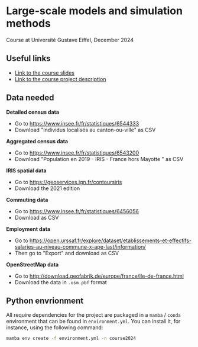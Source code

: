 # Large-scale models and simulation methods

Course at Université Gustave Eiffel, December 2024

## Useful links

- [Link to the course slides](https://slides.com/sebastianhorl/large-scale-models-and-simulation-methods-2025)
- [Link to the course project description](https://docs.google.com/document/d/13DhsXpPvwkl3DJ44_27ggcfgUR4btXn6wOUFkeoF6N4/edit?usp=sharing)

## Data needed

**Detailed census data**

- Go to https://www.insee.fr/fr/statistiques/6544333
- Download "Individus localisés au canton-ou-ville" as CSV

**Aggregated census data**

- Go to https://www.insee.fr/fr/statistiques/6543200
- Download "Population en 2019 - IRIS - France hors Mayotte " as CSV

**IRIS spatial data**

- Go to https://geoservices.ign.fr/contoursiris
- Download the 2021 edition

**Commuting data**

- Go to https://www.insee.fr/fr/statistiques/6456056
- Download as CSV

**Employment data**

- Go to https://open.urssaf.fr/explore/dataset/etablissements-et-effectifs-salaries-au-niveau-commune-x-ape-last/information/
- Then go to "Export" and download as CSV

**OpenStreetMap data**

- Go to http://download.geofabrik.de/europe/france/ile-de-france.html
- Download the data in `.osm.pbf` format

## Python envrionment

All require dependencies for the project are packaged in a `mamba` / `conda` environment that can be found in `environment.yml`. You can install it, for instance, using the following command:

```bash
mamba env create -f environment.yml -n course2024
```
